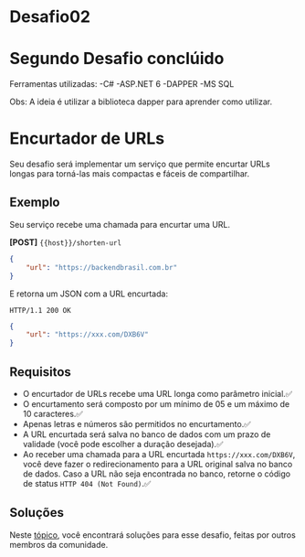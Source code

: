 # Desafio02

# Segundo Desafio conclúido 

Ferramentas utilizadas:
-C#
-ASP.NET 6
-DAPPER
-MS SQL

Obs: A ideia é utilizar a biblioteca dapper para aprender como utilizar.

# Encurtador de URLs

Seu desafio será implementar um serviço que permite encurtar URLs longas para torná-las mais compactas e fáceis de
compartilhar.

## Exemplo

Seu serviço recebe uma chamada para encurtar uma URL.

**[POST]** `{{host}}/shorten-url`

```json
{
    "url": "https://backendbrasil.com.br"
}
```

E retorna um JSON com a URL encurtada:

```
HTTP/1.1 200 OK
```

```json
{
    "url": "https://xxx.com/DXB6V"
}
```

## Requisitos

- O encurtador de URLs recebe uma URL longa como parâmetro inicial.✅
- O encurtamento será composto por um mínimo de 05 e um máximo de 10 caracteres.✅
- Apenas letras e números são permitidos no encurtamento.✅
- A URL encurtada será salva no banco de dados com um prazo de validade (você pode escolher a duração desejada).✅
- Ao receber uma chamada para a URL encurtada `https://xxx.com/DXB6V`, você deve fazer o redirecionamento para a
  URL original salva no banco de dados. Caso a URL não seja encontrada no banco, retorne o código de
  status `HTTP 404 (Not Found)`.✅

## Soluções

Neste [tópico](SOLUTIONS.md), você encontrará soluções para esse desafio, feitas por outros membros da comunidade.
